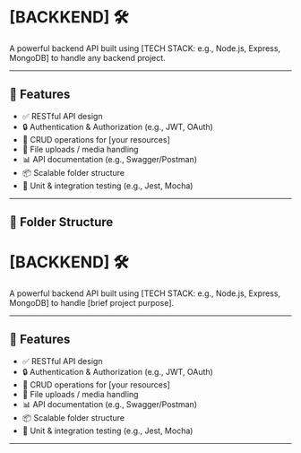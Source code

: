 # [BACKKEND] 🛠️

A powerful backend API built using [TECH STACK: e.g., Node.js, Express, MongoDB] to handle any backend project.

---

## 🚀 Features

- ✅ RESTful API design
- 🔒 Authentication & Authorization (e.g., JWT, OAuth)
- 🧠 CRUD operations for [your resources]
- 📁 File uploads / media handling
- 📊 API documentation (e.g., Swagger/Postman)
- 📦 Scalable folder structure
- 🧪 Unit & integration testing (e.g., Jest, Mocha)

---

## 📂 Folder Structure

# [BACKKEND] 🛠️

A powerful backend API built using [TECH STACK: e.g., Node.js, Express, MongoDB] to handle [brief project purpose].

---

## 🚀 Features

- ✅ RESTful API design
- 🔒 Authentication & Authorization (e.g., JWT, OAuth)
- 🧠 CRUD operations for [your resources]
- 📁 File uploads / media handling
- 📊 API documentation (e.g., Swagger/Postman)
- 📦 Scalable folder structure
- 🧪 Unit & integration testing (e.g., Jest, Mocha)

---
